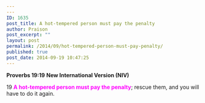 ```yaml
---
---
ID: 1635
post_title: A hot-tempered person must pay the penalty
author: Praison
post_excerpt: ""
layout: post
permalink: /2014/09/hot-tempered-person-must-pay-penalty/
published: true
post_date: 2014-09-19 10:47:25
---
```

<strong>Proverbs 19:19</strong>
<strong> New International Version (NIV)</strong>

19 <span style="color: #ff00ff;"><strong>A hot-tempered person must pay the penalty</strong></span>;
rescue them, and you will have to do it again.